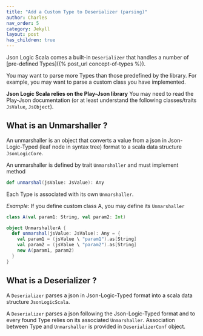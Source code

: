 ```yaml
---
title: "Add a Custom Type to Deserializer (parsing)"
author: Charles
nav_order: 5
category: Jekyll
layout: post
has_children: true
---
```


Json Logic Scala comes a built-in `Deserializer` that handles a number of
[pre-defined Types]({% post_url concept-of-types %}).

You may want to parse more Types than those predefined by the library. For example,
you may want to parse a custom class you have implemented.

**Json Logic Scala relies on the Play-Json library** You may need to read the
Play-Json documentation (or at least understand the following classes/traits 
`JsValue`, `JsObject`).

## What is an Unmarshaller ?

An unmarshaller is an object that converts a value from a json in Json-Logic-Typed
(leaf node in syntax tree) format to a scala data structure `JsonLogicCore`.

An unmarshaller is defined by trait `Unmarshaller` and must implement method

```scala
def unmarshal(jsValue: JsValue): Any
```

Each Type is associated with its own `Unmarshaller`.

*Example*:
If you define custom class A, you may define its `Unmarshaller`
```scala
class A(val param1: String, val param2: Int)

object UnmarshallerA {
  def unmarshal(jsValue: JsValue): Any = {
    val param1 = (jsValue \ "param1").as[String]
    val param2 = (jsValue \ "param2").as[String]
    new A(param1, param2)
  }
}
```

## What is a Deserializer ?

A `Deserializer` parses a json in Json-Logic-Typed format into a scala data structure `JsonLogicScala`.

A `Deserializer` parses a json following the Json-Logic-Typed format and to every found Type
relies on its associated `Unmarshaller`.
Association between Type and `Unmarshaller` is provided in `DeserializerConf` object.

